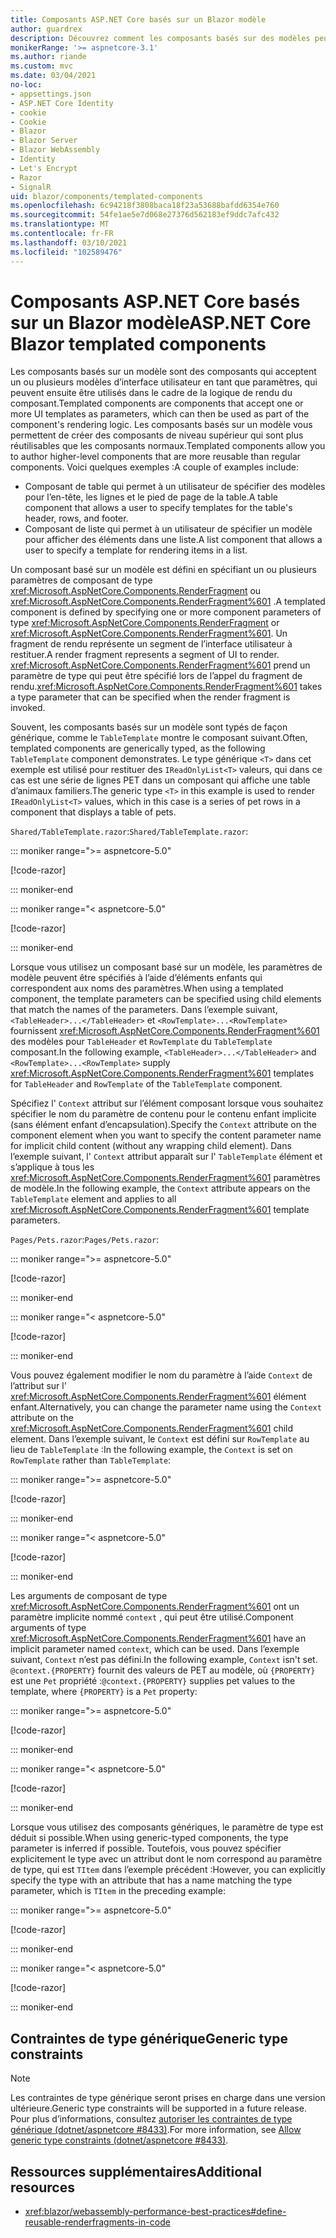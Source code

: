 ```yaml
---
title: Composants ASP.NET Core basés sur un Blazor modèle
author: guardrex
description: Découvrez comment les composants basés sur des modèles peuvent accepter un ou plusieurs modèles d’interface utilisateur en tant que paramètres, qui peuvent ensuite être utilisés dans le cadre de la logique de rendu du composant.
monikerRange: '>= aspnetcore-3.1'
ms.author: riande
ms.custom: mvc
ms.date: 03/04/2021
no-loc:
- appsettings.json
- ASP.NET Core Identity
- cookie
- Cookie
- Blazor
- Blazor Server
- Blazor WebAssembly
- Identity
- Let's Encrypt
- Razor
- SignalR
uid: blazor/components/templated-components
ms.openlocfilehash: 6c94218f3808baca18f23a53688bafdd6354e760
ms.sourcegitcommit: 54fe1ae5e7d068e27376d562183ef9ddc7afc432
ms.translationtype: MT
ms.contentlocale: fr-FR
ms.lasthandoff: 03/10/2021
ms.locfileid: "102589476"
---
```

# <a name="aspnet-core-blazor-templated-components"></a><span data-ttu-id="4ee5c-103">Composants ASP.NET Core basés sur un Blazor modèle</span><span class="sxs-lookup"><span data-stu-id="4ee5c-103">ASP.NET Core Blazor templated components</span></span>

<span data-ttu-id="4ee5c-104">Les composants basés sur un modèle sont des composants qui acceptent un ou plusieurs modèles d’interface utilisateur en tant que paramètres, qui peuvent ensuite être utilisés dans le cadre de la logique de rendu du composant.</span><span class="sxs-lookup"><span data-stu-id="4ee5c-104">Templated components are components that accept one or more UI templates as parameters, which can then be used as part of the component's rendering logic.</span></span> <span data-ttu-id="4ee5c-105">Les composants basés sur un modèle vous permettent de créer des composants de niveau supérieur qui sont plus réutilisables que les composants normaux.</span><span class="sxs-lookup"><span data-stu-id="4ee5c-105">Templated components allow you to author higher-level components that are more reusable than regular components.</span></span> <span data-ttu-id="4ee5c-106">Voici quelques exemples :</span><span class="sxs-lookup"><span data-stu-id="4ee5c-106">A couple of examples include:</span></span>

* <span data-ttu-id="4ee5c-107">Composant de table qui permet à un utilisateur de spécifier des modèles pour l’en-tête, les lignes et le pied de page de la table.</span><span class="sxs-lookup"><span data-stu-id="4ee5c-107">A table component that allows a user to specify templates for the table's header, rows, and footer.</span></span>
* <span data-ttu-id="4ee5c-108">Composant de liste qui permet à un utilisateur de spécifier un modèle pour afficher des éléments dans une liste.</span><span class="sxs-lookup"><span data-stu-id="4ee5c-108">A list component that allows a user to specify a template for rendering items in a list.</span></span>

<span data-ttu-id="4ee5c-109">Un composant basé sur un modèle est défini en spécifiant un ou plusieurs paramètres de composant de type <xref:Microsoft.AspNetCore.Components.RenderFragment> ou <xref:Microsoft.AspNetCore.Components.RenderFragment%601> .</span><span class="sxs-lookup"><span data-stu-id="4ee5c-109">A templated component is defined by specifying one or more component parameters of type <xref:Microsoft.AspNetCore.Components.RenderFragment> or <xref:Microsoft.AspNetCore.Components.RenderFragment%601>.</span></span> <span data-ttu-id="4ee5c-110">Un fragment de rendu représente un segment de l’interface utilisateur à restituer.</span><span class="sxs-lookup"><span data-stu-id="4ee5c-110">A render fragment represents a segment of UI to render.</span></span> <span data-ttu-id="4ee5c-111"><xref:Microsoft.AspNetCore.Components.RenderFragment%601> prend un paramètre de type qui peut être spécifié lors de l’appel du fragment de rendu.</span><span class="sxs-lookup"><span data-stu-id="4ee5c-111"><xref:Microsoft.AspNetCore.Components.RenderFragment%601> takes a type parameter that can be specified when the render fragment is invoked.</span></span>

<span data-ttu-id="4ee5c-112">Souvent, les composants basés sur un modèle sont typés de façon générique, comme le `TableTemplate` montre le composant suivant.</span><span class="sxs-lookup"><span data-stu-id="4ee5c-112">Often, templated components are generically typed, as the following `TableTemplate` component demonstrates.</span></span> <span data-ttu-id="4ee5c-113">Le type générique `<T>` dans cet exemple est utilisé pour restituer des `IReadOnlyList<T>` valeurs, qui dans ce cas est une série de lignes PET dans un composant qui affiche une table d’animaux familiers.</span><span class="sxs-lookup"><span data-stu-id="4ee5c-113">The generic type `<T>` in this example is used to render `IReadOnlyList<T>` values, which in this case is a series of pet rows in a component that displays a table of pets.</span></span>

<span data-ttu-id="4ee5c-114">`Shared/TableTemplate.razor`:</span><span class="sxs-lookup"><span data-stu-id="4ee5c-114">`Shared/TableTemplate.razor`:</span></span>

::: moniker range=">= aspnetcore-5.0"

[!code-razor[](~/blazor/common/samples/5.x/BlazorSample_WebAssembly/Shared/templated-components/TableTemplate.razor)]

::: moniker-end

::: moniker range="< aspnetcore-5.0"

[!code-razor[](~/blazor/common/samples/3.x/BlazorSample_WebAssembly/Shared/templated-components/TableTemplate.razor)]

::: moniker-end

<span data-ttu-id="4ee5c-115">Lorsque vous utilisez un composant basé sur un modèle, les paramètres de modèle peuvent être spécifiés à l’aide d’éléments enfants qui correspondent aux noms des paramètres.</span><span class="sxs-lookup"><span data-stu-id="4ee5c-115">When using a templated component, the template parameters can be specified using child elements that match the names of the parameters.</span></span> <span data-ttu-id="4ee5c-116">Dans l’exemple suivant, `<TableHeader>...</TableHeader>` et `<RowTemplate>...<RowTemplate>` fournissent <xref:Microsoft.AspNetCore.Components.RenderFragment%601> des modèles pour `TableHeader` et `RowTemplate` du `TableTemplate` composant.</span><span class="sxs-lookup"><span data-stu-id="4ee5c-116">In the following example, `<TableHeader>...</TableHeader>` and `<RowTemplate>...<RowTemplate>` supply <xref:Microsoft.AspNetCore.Components.RenderFragment%601> templates for `TableHeader` and `RowTemplate` of the `TableTemplate` component.</span></span>

<span data-ttu-id="4ee5c-117">Spécifiez l' `Context` attribut sur l’élément composant lorsque vous souhaitez spécifier le nom du paramètre de contenu pour le contenu enfant implicite (sans élément enfant d’encapsulation).</span><span class="sxs-lookup"><span data-stu-id="4ee5c-117">Specify the `Context` attribute on the component element when you want to specify the content parameter name for implicit child content (without any wrapping child element).</span></span> <span data-ttu-id="4ee5c-118">Dans l’exemple suivant, l' `Context` attribut apparaît sur l' `TableTemplate` élément et s’applique à tous les <xref:Microsoft.AspNetCore.Components.RenderFragment%601> paramètres de modèle.</span><span class="sxs-lookup"><span data-stu-id="4ee5c-118">In the following example, the `Context` attribute appears on the `TableTemplate` element and applies to all <xref:Microsoft.AspNetCore.Components.RenderFragment%601> template parameters.</span></span>

<span data-ttu-id="4ee5c-119">`Pages/Pets.razor`:</span><span class="sxs-lookup"><span data-stu-id="4ee5c-119">`Pages/Pets.razor`:</span></span>

::: moniker range=">= aspnetcore-5.0"

[!code-razor[](~/blazor/common/samples/5.x/BlazorSample_WebAssembly/Pages/templated-components/Pets1.razor)]

::: moniker-end

::: moniker range="< aspnetcore-5.0"

[!code-razor[](~/blazor/common/samples/5.x/BlazorSample_WebAssembly/Pages/templated-components/Pets1.razor)]

::: moniker-end

<span data-ttu-id="4ee5c-120">Vous pouvez également modifier le nom du paramètre à l’aide `Context` de l’attribut sur l' <xref:Microsoft.AspNetCore.Components.RenderFragment%601> élément enfant.</span><span class="sxs-lookup"><span data-stu-id="4ee5c-120">Alternatively, you can change the parameter name using the `Context` attribute on the <xref:Microsoft.AspNetCore.Components.RenderFragment%601> child element.</span></span> <span data-ttu-id="4ee5c-121">Dans l’exemple suivant, le `Context` est défini sur `RowTemplate` au lieu de `TableTemplate` :</span><span class="sxs-lookup"><span data-stu-id="4ee5c-121">In the following example, the `Context` is set on `RowTemplate` rather than `TableTemplate`:</span></span>

::: moniker range=">= aspnetcore-5.0"

[!code-razor[](~/blazor/common/samples/5.x/BlazorSample_WebAssembly/Pages/templated-components/Pets2.razor?name=snippet&highlight=6)]

::: moniker-end

::: moniker range="< aspnetcore-5.0"

[!code-razor[](~/blazor/common/samples/5.x/BlazorSample_WebAssembly/Pages/templated-components/Pets2.razor?name=snippet&highlight=6)]

::: moniker-end

<span data-ttu-id="4ee5c-122">Les arguments de composant de type <xref:Microsoft.AspNetCore.Components.RenderFragment%601> ont un paramètre implicite nommé `context` , qui peut être utilisé.</span><span class="sxs-lookup"><span data-stu-id="4ee5c-122">Component arguments of type <xref:Microsoft.AspNetCore.Components.RenderFragment%601> have an implicit parameter named `context`, which can be used.</span></span> <span data-ttu-id="4ee5c-123">Dans l’exemple suivant, `Context` n’est pas défini.</span><span class="sxs-lookup"><span data-stu-id="4ee5c-123">In the following example, `Context` isn't set.</span></span> <span data-ttu-id="4ee5c-124">`@context.{PROPERTY}` fournit des valeurs de PET au modèle, où `{PROPERTY}` est une `Pet` propriété :</span><span class="sxs-lookup"><span data-stu-id="4ee5c-124">`@context.{PROPERTY}` supplies pet values to the template, where `{PROPERTY}` is a `Pet` property:</span></span>

::: moniker range=">= aspnetcore-5.0"

[!code-razor[](~/blazor/common/samples/5.x/BlazorSample_WebAssembly/Pages/templated-components/Pets3.razor?name=snippet&highlight=7-8)]

::: moniker-end

::: moniker range="< aspnetcore-5.0"

[!code-razor[](~/blazor/common/samples/5.x/BlazorSample_WebAssembly/Pages/templated-components/Pets3.razor?name=snippet&highlight=7-8)]

::: moniker-end

<span data-ttu-id="4ee5c-125">Lorsque vous utilisez des composants génériques, le paramètre de type est déduit si possible.</span><span class="sxs-lookup"><span data-stu-id="4ee5c-125">When using generic-typed components, the type parameter is inferred if possible.</span></span> <span data-ttu-id="4ee5c-126">Toutefois, vous pouvez spécifier explicitement le type avec un attribut dont le nom correspond au paramètre de type, qui est `TItem` dans l’exemple précédent :</span><span class="sxs-lookup"><span data-stu-id="4ee5c-126">However, you can explicitly specify the type with an attribute that has a name matching the type parameter, which is `TItem` in the preceding example:</span></span>

::: moniker range=">= aspnetcore-5.0"

[!code-razor[](~/blazor/common/samples/5.x/BlazorSample_WebAssembly/Pages/templated-components/Pets4.razor?name=snippet&highlight=1)]

::: moniker-end

::: moniker range="< aspnetcore-5.0"

[!code-razor[](~/blazor/common/samples/5.x/BlazorSample_WebAssembly/Pages/templated-components/Pets4.razor?name=snippet&highlight=1)]

::: moniker-end

## <a name="generic-type-constraints"></a><span data-ttu-id="4ee5c-127">Contraintes de type générique</span><span class="sxs-lookup"><span data-stu-id="4ee5c-127">Generic type constraints</span></span>

> [!NOTE]
> <span data-ttu-id="4ee5c-128">Les contraintes de type générique seront prises en charge dans une version ultérieure.</span><span class="sxs-lookup"><span data-stu-id="4ee5c-128">Generic type constraints will be supported in a future release.</span></span> <span data-ttu-id="4ee5c-129">Pour plus d’informations, consultez [autoriser les contraintes de type générique (dotnet/aspnetcore #8433)](https://github.com/dotnet/aspnetcore/issues/8433).</span><span class="sxs-lookup"><span data-stu-id="4ee5c-129">For more information, see [Allow generic type constraints (dotnet/aspnetcore #8433)](https://github.com/dotnet/aspnetcore/issues/8433).</span></span>

## <a name="additional-resources"></a><span data-ttu-id="4ee5c-130">Ressources supplémentaires</span><span class="sxs-lookup"><span data-stu-id="4ee5c-130">Additional resources</span></span>

* <xref:blazor/webassembly-performance-best-practices#define-reusable-renderfragments-in-code>
